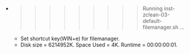 * >>>>>>>>> Running inst-zclean-03-default-filemanager.sh ...
  * Set shortcut key(WIN+e) for filemanager.
  * Disk size = 6214952K. Space Used = 4K. Runtime = 00:00:00:01.
